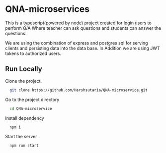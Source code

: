
# QNA-microservices

This is a typescript(powered by node) project created for login users to perform Q/A Where teacher can ask questions and students can answer the questions.

We are using the combination of express and postgres sql for serving clients and persisting data into the data base. In Addition we are using JWT tokens to authorized users.


## Run Locally

Clone the project.

```bash
  git clone https://github.com/Harshsutaria/QNA-microservice.git
```

Go to the project directory

```bash
  cd QNA-microservice
```

Install dependency
```bash
  npm i
```

Start the server

```bash
  npm run start
```

